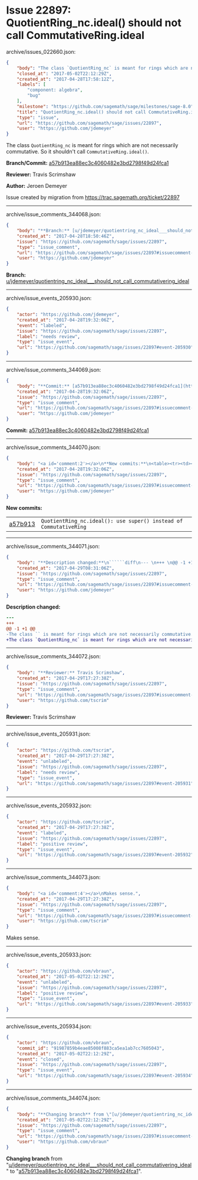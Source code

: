 # Issue 22897: QuotientRing_nc.ideal() should not call CommutativeRing.ideal

archive/issues_022660.json:
```json
{
    "body": "The class `QuotientRing_nc` is meant for rings which are not necessarily commutative. So it shouldn't call `CommutativeRing.ideal()`.\n\n**Branch/Commit:** [a57b913ea88ec3c4060482e3bd2798f49d24fca1](https://github.com/sagemath/sagetrac-mirror/commit/a57b913ea88ec3c4060482e3bd2798f49d24fca1)\n\n**Reviewer:** Travis Scrimshaw\n\n**Author:** Jeroen Demeyer\n\nIssue created by migration from https://trac.sagemath.org/ticket/22897\n\n",
    "closed_at": "2017-05-02T22:12:29Z",
    "created_at": "2017-04-28T17:58:12Z",
    "labels": [
        "component: algebra",
        "bug"
    ],
    "milestone": "https://github.com/sagemath/sage/milestones/sage-8.0",
    "title": "QuotientRing_nc.ideal() should not call CommutativeRing.ideal",
    "type": "issue",
    "url": "https://github.com/sagemath/sage/issues/22897",
    "user": "https://github.com/jdemeyer"
}
```
The class `QuotientRing_nc` is meant for rings which are not necessarily commutative. So it shouldn't call `CommutativeRing.ideal()`.

**Branch/Commit:** [a57b913ea88ec3c4060482e3bd2798f49d24fca1](https://github.com/sagemath/sagetrac-mirror/commit/a57b913ea88ec3c4060482e3bd2798f49d24fca1)

**Reviewer:** Travis Scrimshaw

**Author:** Jeroen Demeyer

Issue created by migration from https://trac.sagemath.org/ticket/22897





---

archive/issue_comments_344068.json:
```json
{
    "body": "**Branch:** [u/jdemeyer/quotientring_nc_ideal___should_not_call_commutativering_ideal](https://github.com/sagemath/sagetrac-mirror/tree/u/jdemeyer/quotientring_nc_ideal___should_not_call_commutativering_ideal)",
    "created_at": "2017-04-28T18:50:46Z",
    "issue": "https://github.com/sagemath/sage/issues/22897",
    "type": "issue_comment",
    "url": "https://github.com/sagemath/sage/issues/22897#issuecomment-344068",
    "user": "https://github.com/jdemeyer"
}
```

**Branch:** [u/jdemeyer/quotientring_nc_ideal___should_not_call_commutativering_ideal](https://github.com/sagemath/sagetrac-mirror/tree/u/jdemeyer/quotientring_nc_ideal___should_not_call_commutativering_ideal)



---

archive/issue_events_205930.json:
```json
{
    "actor": "https://github.com/jdemeyer",
    "created_at": "2017-04-28T19:32:06Z",
    "event": "labeled",
    "issue": "https://github.com/sagemath/sage/issues/22897",
    "label": "needs review",
    "type": "issue_event",
    "url": "https://github.com/sagemath/sage/issues/22897#event-205930"
}
```



---

archive/issue_comments_344069.json:
```json
{
    "body": "**Commit:** [a57b913ea88ec3c4060482e3bd2798f49d24fca1](https://github.com/sagemath/sagetrac-mirror/commit/a57b913ea88ec3c4060482e3bd2798f49d24fca1)",
    "created_at": "2017-04-28T19:32:06Z",
    "issue": "https://github.com/sagemath/sage/issues/22897",
    "type": "issue_comment",
    "url": "https://github.com/sagemath/sage/issues/22897#issuecomment-344069",
    "user": "https://github.com/jdemeyer"
}
```

**Commit:** [a57b913ea88ec3c4060482e3bd2798f49d24fca1](https://github.com/sagemath/sagetrac-mirror/commit/a57b913ea88ec3c4060482e3bd2798f49d24fca1)



---

archive/issue_comments_344070.json:
```json
{
    "body": "<a id='comment:2'></a>\n**New commits:**\n<table><tr><td><a href=\"https://github.com/sagemath/sagetrac-mirror/commit/a57b913ea88ec3c4060482e3bd2798f49d24fca1\">a57b913</a></td><td><code>QuotientRing_nc.ideal(): use super() instead of CommutativeRing</code></td></tr></table>\n",
    "created_at": "2017-04-28T19:32:06Z",
    "issue": "https://github.com/sagemath/sage/issues/22897",
    "type": "issue_comment",
    "url": "https://github.com/sagemath/sage/issues/22897#issuecomment-344070",
    "user": "https://github.com/jdemeyer"
}
```

<a id='comment:2'></a>
**New commits:**
<table><tr><td><a href="https://github.com/sagemath/sagetrac-mirror/commit/a57b913ea88ec3c4060482e3bd2798f49d24fca1">a57b913</a></td><td><code>QuotientRing_nc.ideal(): use super() instead of CommutativeRing</code></td></tr></table>




---

archive/issue_comments_344071.json:
```json
{
    "body": "**Description changed:**\n``````diff\n--- \n+++ \n@@ -1 +1 @@\n-The class `` is meant for rings which are not necessarily commutative. So it shouldn't call `CommutativeRing.ideal()`.\n+The class `QuotientRing_nc` is meant for rings which are not necessarily commutative. So it shouldn't call `CommutativeRing.ideal()`.\n``````\n",
    "created_at": "2017-04-29T08:31:06Z",
    "issue": "https://github.com/sagemath/sage/issues/22897",
    "type": "issue_comment",
    "url": "https://github.com/sagemath/sage/issues/22897#issuecomment-344071",
    "user": "https://github.com/jdemeyer"
}
```

**Description changed:**
``````diff
--- 
+++ 
@@ -1 +1 @@
-The class `` is meant for rings which are not necessarily commutative. So it shouldn't call `CommutativeRing.ideal()`.
+The class `QuotientRing_nc` is meant for rings which are not necessarily commutative. So it shouldn't call `CommutativeRing.ideal()`.
``````




---

archive/issue_comments_344072.json:
```json
{
    "body": "**Reviewer:** Travis Scrimshaw",
    "created_at": "2017-04-29T17:27:38Z",
    "issue": "https://github.com/sagemath/sage/issues/22897",
    "type": "issue_comment",
    "url": "https://github.com/sagemath/sage/issues/22897#issuecomment-344072",
    "user": "https://github.com/tscrim"
}
```

**Reviewer:** Travis Scrimshaw



---

archive/issue_events_205931.json:
```json
{
    "actor": "https://github.com/tscrim",
    "created_at": "2017-04-29T17:27:38Z",
    "event": "unlabeled",
    "issue": "https://github.com/sagemath/sage/issues/22897",
    "label": "needs review",
    "type": "issue_event",
    "url": "https://github.com/sagemath/sage/issues/22897#event-205931"
}
```



---

archive/issue_events_205932.json:
```json
{
    "actor": "https://github.com/tscrim",
    "created_at": "2017-04-29T17:27:38Z",
    "event": "labeled",
    "issue": "https://github.com/sagemath/sage/issues/22897",
    "label": "positive review",
    "type": "issue_event",
    "url": "https://github.com/sagemath/sage/issues/22897#event-205932"
}
```



---

archive/issue_comments_344073.json:
```json
{
    "body": "<a id='comment:4'></a>\nMakes sense.",
    "created_at": "2017-04-29T17:27:38Z",
    "issue": "https://github.com/sagemath/sage/issues/22897",
    "type": "issue_comment",
    "url": "https://github.com/sagemath/sage/issues/22897#issuecomment-344073",
    "user": "https://github.com/tscrim"
}
```

<a id='comment:4'></a>
Makes sense.



---

archive/issue_events_205933.json:
```json
{
    "actor": "https://github.com/vbraun",
    "created_at": "2017-05-02T22:12:29Z",
    "event": "unlabeled",
    "issue": "https://github.com/sagemath/sage/issues/22897",
    "label": "positive review",
    "type": "issue_event",
    "url": "https://github.com/sagemath/sage/issues/22897#event-205933"
}
```



---

archive/issue_events_205934.json:
```json
{
    "actor": "https://github.com/vbraun",
    "commit_id": "91987859b4eae85008f883ca5ea1ab7cc7605043",
    "created_at": "2017-05-02T22:12:29Z",
    "event": "closed",
    "issue": "https://github.com/sagemath/sage/issues/22897",
    "type": "issue_event",
    "url": "https://github.com/sagemath/sage/issues/22897#event-205934"
}
```



---

archive/issue_comments_344074.json:
```json
{
    "body": "**Changing branch** from \"[u/jdemeyer/quotientring_nc_ideal___should_not_call_commutativering_ideal](https://github.com/sagemath/sagetrac-mirror/tree/u/jdemeyer/quotientring_nc_ideal___should_not_call_commutativering_ideal)\" to \"[a57b913ea88ec3c4060482e3bd2798f49d24fca1](https://github.com/sagemath/sagetrac-mirror/commit/a57b913ea88ec3c4060482e3bd2798f49d24fca1)\".",
    "created_at": "2017-05-02T22:12:29Z",
    "issue": "https://github.com/sagemath/sage/issues/22897",
    "type": "issue_comment",
    "url": "https://github.com/sagemath/sage/issues/22897#issuecomment-344074",
    "user": "https://github.com/vbraun"
}
```

**Changing branch** from "[u/jdemeyer/quotientring_nc_ideal___should_not_call_commutativering_ideal](https://github.com/sagemath/sagetrac-mirror/tree/u/jdemeyer/quotientring_nc_ideal___should_not_call_commutativering_ideal)" to "[a57b913ea88ec3c4060482e3bd2798f49d24fca1](https://github.com/sagemath/sagetrac-mirror/commit/a57b913ea88ec3c4060482e3bd2798f49d24fca1)".
